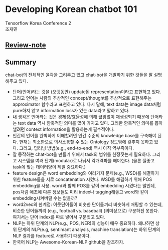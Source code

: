 # Developing Korean chatbot 101
Tensorflow Korea Conference 2 <br>
조재민


## [Review-note](https://onedrive.live.com/view.aspx?resid=2BA5907D25AB4F59!277&ithint=file%2cdocx&app=Word&authkey=!AM9UyjW1BQSsZUk)

## Summary
chat-bot의 전체적인 윤곽을 그려주고 있고 chat-bot을 개발하기 위한 것들을 잘 설명해주고 있다.
* 단어(언어)라는 것을 (오랫동안) update된 representation이라고 표현하고 있다. 그리고 언어는 사람의 추상적인 concept/thought를 추상적으로 표현해주는 approximator 함수라고 표현하고 있다. 다시 말해, text data는 image data처럼 pure하지 않고 information loss가 있는 data라고 말하고 있다.
* 내 생각은 언어라는 것은 경제성/효율성에 의해 끊임없이 재생성되기 때문에 단어라는 text data 역시 함축적인 의미를 많이 가지고 있다. 그러한 함축적인 의미를 뽑아낼려면 context information을 활용하는게 필수적이다.
* 인간의 언어를 완벽하게 이해할려면 인간 수준의 knowledge base를 구축해야 된다. 현재는 최소한으로 의사소통할 수 있는 Ontology 정도밖에 갖추지 못하고 있다. 그리고, 딥러닝 방법(e.g., end-to-end) 역시 아직 역부족이다.
* 잘 동작하는 chat-bot을 만들기 위해서 task의 범위를 한정짓는게 필요하다. 그리고 시스템을 여러 단계(modular)로 나눠서 각개격파를 해야한다. (물론 질좋고 task에 맞는 데이터양이 제일 중요하다.)
* feature design은 word embedding와 여러가지 문제(e.g., WSD)를 해결하기 위한 feature들을 서로 concatenation 시켰다. WSD를 해결하기 위해 POS embedding을 사용. word와 함께 POS를 같이 embedding 시켰다는 말인데, pos처럼 애초에 다른 정보들도 미리 index나 tagging해놓고 word와 같이 embedding시켜버릴 수는 없을까?
* word2vec의 한계점: 이웃단어들이 비슷한 단어들끼리 비슷하게 매핑할 수 있는데, 비슷한 단어들끼리 (e.g., football vs. baseball) (의미상으로) 구분하진 못한다. 여기서는 단어 index를 따로 넣어서 구분짓고 있다.
* NLP는 하위 단계의 NLP(e.g., POS, NER)의 성능이 매우 중요하다. 왜냐하면 상위 단계의 NLP(e.g, sentimant analysis, machine translation)는 하위 단계의 NLP 결과를 feature로 사용하기 때문이다.
* 한국어 NLP는 Awesome-Korean-NLP github을 참조하자.

